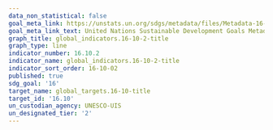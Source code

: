 ```yaml
---
data_non_statistical: false
goal_meta_link: https://unstats.un.org/sdgs/metadata/files/Metadata-16-10-02.pdf
goal_meta_link_text: United Nations Sustainable Development Goals Metadata (pdf 1361kB)
graph_title: global_indicators.16-10-2-title
graph_type: line
indicator_number: 16.10.2
indicator_name: global_indicators.16-10-2-title
indicator_sort_order: 16-10-02
published: true
sdg_goal: '16'
target_name: global_targets.16-10-title
target_id: '16.10'
un_custodian_agency: UNESCO-UIS
un_designated_tier: '2'
---
```

